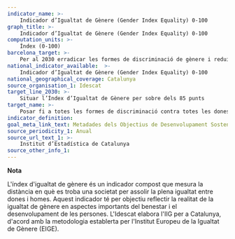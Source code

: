 ```yaml
---
indicator_name: >-
    Indicador d’Igualtat de Gènere (Gender Index Equality) 0-100
graph_title: >-
    Indicador d’Igualtat de Gènere (Gender Index Equality) 0-100
computation_units: >-
    Índex (0-100)
barcelona_target: >-
    Per al 2030 erradicar les formes de discriminació de gènere i reduir l’impacte d’aquestes sobre la igualtat
national_indicator_available:  >-
    Indicador d’Igualtat de Gènere (Gender Index Equality) 0-100
national_geographical_coverage: Catalunya
source_organisation_1: Idescat
target_line_2030: >-
    Situar l’Índex d’Igualtat de Gènere per sobre dels 85 punts
target_name: >-
    Posar fi a totes les formes de discriminació contra totes les dones i nenes a tot el món
indicator_definition:
goal_meta_link_text: Metadades dels Objectius de Desenvolupament Sostenible de les Nacions Unides (pdf 894kB)
source_periodicity_1: Anual
source_url_text_1: >-
    Institut d’Estadística de Catalunya
source_other_info_1:
---
```

**Nota**

L'índex d'igualtat de gènere és un indicador compost que mesura la distància en què es troba una societat per assolir la plena igualtat entre dones i homes.
Aquest indicador té per objectiu reflectir la realitat de la igualtat de gènere en aspectes importants del benestar i el desenvolupament de les persones.
L'Idescat elabora l'IIG per a Catalunya, d'acord amb la metodologia establerta per l'Institut Europeu de la Igualtat de Gènere (EIGE).
